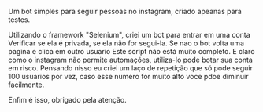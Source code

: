 Um bot simples para seguir pessoas no instagram, criado apeanas para testes.

Utilizando o framework "Selenium", criei um bot para entrar em uma conta
Verificar se ela é privada, se ela não for segui-la.
Se nao o bot volta uma pagina e clica em outro usuario
Este script não está muito completo. E claro como o instagram não permite automações, 
utiliza-lo pode botar sua conta em risco. Pensando nisso eu criei um laço de repetição
que só pode seguir 100 usuarios por vez, caso esse numero for muito alto voce pdoe diminuir facilmente.

Enfim é isso, obrigado pela atenção.
